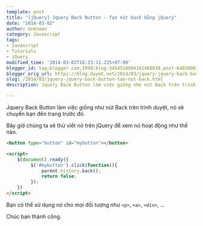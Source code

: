 ```yaml
---
template: post
title: "[jQuery] Jquery Back Button - Tạo nút back bằng jQuery"
date: "2014-03-02"
author: Unknown
category: Javascript
tags:
- Javascript
- Tutorials
- jQuery
modified_time: '2014-03-02T16:23:11.225+07:00'
blogger_id: tag:blogger.com,1999:blog-3454518094181460838.post-6403606179442339490
blogger_orig_url: https://blog.duyet.net/2014/03/jquery-jquery-back-button-tao-nut-back.html
slug: /2014/03/jquery-jquery-back-button-tao-nut-back.html
description: Jquery Back Button làm việc giống như nút Back trên trình duyệt, nó sẽ chuyển bạn đến trang trước đó.

---
```


Jquery Back Button làm việc giống như nút Back trên trình duyệt, nó sẽ chuyển bạn đến trang trước đó.

Bây giờ chúng ta sẽ thử viết nó trên jQuery để xem nó hoạt động như thế nào.

```html
<button type="button" id="mybutton"></button>

<script>
    $(document).ready({
         $('#mybutton').click(function(){
             parent.history.back();
             return false;
         });
    })
</script>
```

Bạn có thể sử dụng nó cho mọi đối tượng như `<p>`, `<a>`, `<div>`, ...

Chúc bạn thành công.
